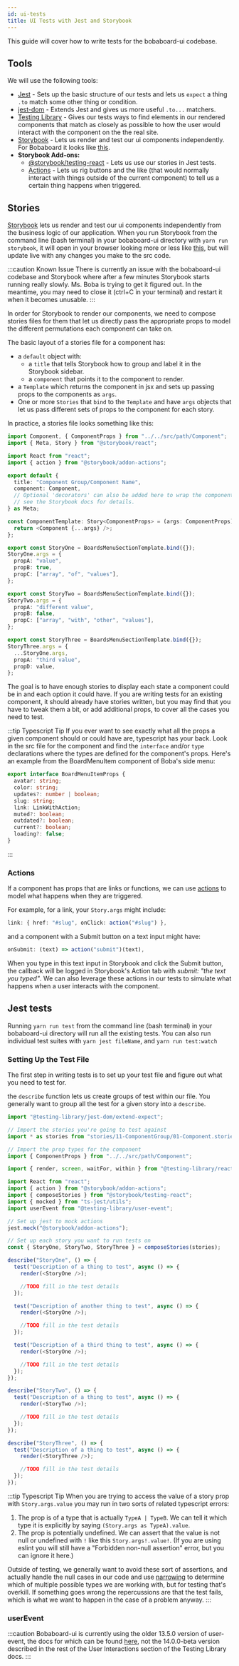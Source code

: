 ```yaml
---
id: ui-tests
title: UI Tests with Jest and Storybook
---
```


This guide will cover how to write tests for the bobaboard-ui codebase.

## Tools

We will use the following tools:

- [Jest](https://jestjs.io/) - Sets up the basic structure of our tests and lets us `expect` a thing `.to` match some other thing or condition.
- [jest-dom](https://github.com/testing-library/jest-dom) - Extends Jest and gives us more useful `.to...` matchers.
- [Testing Library](https://testing-library.com/docs/dom-testing-library/intro) - Gives our tests ways to find elements in our rendered components that match as closely as possible to how the user would interact with the component on the the real site.
- [Storybook](https://storybook.js.org/docs/react/get-started/introduction) - Lets us render and test our ui components independently. For Bobaboard it looks like [this](https://bobaboard-ui.netlify.app/).
- **Storybook Add-ons:**
  - [@storybook/testing-react](https://storybook.js.org/addons/@storybook/testing-react) - Lets us use our stories in Jest tests.
  - [Actions](https://storybook.js.org/docs/react/essentials/actions) - Lets us rig buttons and the like (that would normally interact with things outside of the current component) to tell us a certain thing happens when triggered.

## Stories

[Storybook](https://storybook.js.org/docs/react/get-started/introduction) lets us render and test our ui components independently from the business logic of our application. When you run Storybook from the command line (bash terminal) in your bobaboard-ui directory with `yarn run storybook`, it will open in your browser looking more or less like [this](https://bobaboard-ui.netlify.app/), but will update live with any changes you make to the src code.

:::caution Known Issue
There is currently an issue with the bobaboard-ui codebase and Storybook where after a few minutes Storybook starts running really slowly. Ms. Boba is trying to get it figured out. In the meantime, you may need to close it (ctrl+C in your terminal) and restart it when it becomes unusable.
:::

In order for Storybook to render our components, we need to compose stories files for them that let us directly pass the appropriate props to model the different permutations each component can take on.

The basic layout of a stories file for a component has:

- a `default` object with:
  - a `title` that tells Storybook how to group and label it in the Storybook sidebar.
  - a `component` that points it to the component to render.
- a `Template` which returns the component in jsx and sets up passing props to the components as `args`.
- One or more `Stories` that `bind` to the `Template` and have `args` objects that let us pass different sets of props to the component for each story.

In practice, a stories file looks something like this:

```typescript title="stories/11-ComponentGroup/01-Component.stories.tsx"
import Component, { ComponentProps } from "../../src/path/Component";
import { Meta, Story } from "@storybook/react";

import React from "react";
import { action } from "@storybook/addon-actions";

export default {
  title: "Component Group/Component Name",
  component: Component,
  // Optional 'decorators' can also be added here to wrap the component so it displays and behaves properly,
  // see the Storybook docs for details.
} as Meta;

const ComponentTemplate: Story<ComponentProps> = (args: ComponentProps) => {
  return <Component {...args} />;
};

export const StoryOne = BoardsMenuSectionTemplate.bind({});
StoryOne.args = {
  propA: "value",
  propB: true,
  propC: ["array", "of", "values"],
};

export const StoryTwo = BoardsMenuSectionTemplate.bind({});
StoryTwo.args = {
  propA: "different value",
  propB: false,
  propC: ["array", "with", "other", "values"],
};

export const StoryThree = BoardsMenuSectionTemplate.bind({});
StoryThree.args = {
  ...StoryOne.args,
  propA: "third value",
  propD: value,
};
```

The goal is to have enough stories to display each state a component could be in and each option it could have. If you are writing tests for an existing component, it should already have stories written, but you may find that you have to tweak them a bit, or add additional props, to cover all the cases you need to test.

:::tip Typescript Tip
If you ever want to see exactly what all the props a given component should or could have are, typescript has your back. Look in the src file for the component and find the `interface` and/or `type` declarations where the types are defined for the component's props. Here's an example from the BoardMenuItem component of Boba's side menu:

```typescript
export interface BoardMenuItemProps {
  avatar: string;
  color: string;
  updates?: number | boolean;
  slug: string;
  link: LinkWithAction;
  muted?: boolean;
  outdated?: boolean;
  current?: boolean;
  loading?: false;
}
```

:::

### Actions

If a component has props that are links or functions, we can use [actions](https://storybook.js.org/docs/react/essentials/actions) to model what happens when they are triggered.

For example, for a link, your `Story.args` might include:

```typescript
link: { href: "#slug", onClick: action("#slug") },
```

and a component with a Submit button on a text input might have:

```typescript
onSubmit: (text) => action("submit")(text),
```

When you type in this text input in Storybook and click the Submit button, the callback will be logged in Storybook's Action tab with _submit: "the text you typed"_. We can also leverage these actions in our tests to simulate what happens when a user interacts with the component.

## Jest tests

Running `yarn run test` from the command line (bash terminal) in your bobaboard-ui directory will run all the existing tests. You can also run individual test suites with `yarn jest fileName`, and `yarn run test:watch`

### Setting Up the Test File

The first step in writing tests is to set up your test file and figure out what you need to test for.

the `describe` function lets us create groups of test within our file. You generally want to group all the test for a given story into a `describe`.

```typescript title="tests/11-ComponentGroup/Component.test.tsx"
import "@testing-library/jest-dom/extend-expect";

// Import the stories you're going to test against
import * as stories from "stories/11-ComponentGroup/01-Component.stories";

// Import the prop types for the component
import { ComponentProps } from "../../src/path/Component";

import { render, screen, waitFor, within } from "@testing-library/react";

import React from "react";
import { action } from "@storybook/addon-actions";
import { composeStories } from "@storybook/testing-react";
import { mocked } from "ts-jest/utils";
import userEvent from "@testing-library/user-event";

// Set up jest to mock actions
jest.mock("@storybook/addon-actions");

// Set up each story you want to run tests on
const { StoryOne, StoryTwo, StoryThree } = composeStories(stories);

describe("StoryOne", () => {
  test("Description of a thing to test", async () => {
    render(<StoryOne />);

    //TODO fill in the test details
  });

  test("Description of another thing to test", async () => {
    render(<StoryOne />);

    //TODO fill in the test details
  });

  test("Description of a third thing to test", async () => {
    render(<StoryOne />);

    //TODO fill in the test details
  });
});

describe("StoryTwo", () => {
  test("Description of a thing to test", async () => {
    render(<StoryTwo />);

    //TODO fill in the test details
  });
});

describe("StoryThree", () => {
  test("Description of a thing to test", async () => {
    render(<StoryThree />);

    //TODO fill in the test details
  });
});
```

:::tip Typescript Tip
When you are trying to access the value of a story prop with `Story.args.value` you may run in two sorts of related typescript errors:

1. The prop is of a type that is actually `TypeA | TypeB`. We can tell it which type it is explicitly by saying `(Story.args as TypeA).value`.
2. The prop is potentially undefined. We can assert that the value is not null or undefined with `!` like this `Story.args!.value!`. (If you are using eslint you will still have a "Forbidden non-null assertion" error, but you can ignore it here.)

Outside of testing, we generally want to avoid these sort of assertions, and actually handle the null cases in our code and use [narrowing](https://www.typescriptlang.org/docs/handbook/2/narrowing.html) to determine which of multiple possible types we are working with, but for testing that's overkill. If something goes wrong the repercussions are that the test fails, which is what we want to happen in the case of a problem anyway.
:::

### userEvent

:::caution
Bobaboard-ui is currently using the older 13.5.0 version of user-event, the docs for which can be found [here](https://testing-library.com/docs/ecosystem-user-event), not the 14.0.0-beta version described in the rest of the User Interactions section of the Testing Library docs.
:::
